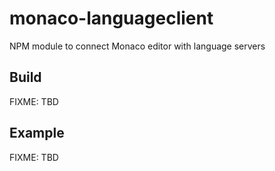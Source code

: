 # monaco-languageclient
NPM module to connect Monaco editor with language servers

## Build
FIXME: TBD

## Example
FIXME: TBD
